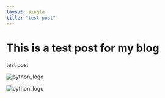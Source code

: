 ```yaml
---
layout: single
title: "test post"
---
```


# This is a test post for my blog

test post





![python_logo](/Users/a202201042/Desktop/Blog/hyoseok-bang.github.io/images/2023-08-06-test/python_logo-1293839.png)



![python_logo](/Users/a202201042/Desktop/Blog/hyoseok-bang.github.io/images/2023-08-06-test/python_logo-1293845.png)
